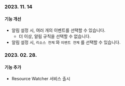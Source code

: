 ### 2023. 11. 14
#### 기능 개선
* 알림 설정 시, 여러 개의 이벤트를 선택할 수 있습니다.
    * 더 이상, 알림 규칙을 선택할 수 없습니다.
* 알림 설정 시, `리소스 전체` 와 `이벤트 전체` 를 선택할 수 있습니다.

### 2023. 02. 28.
#### 기능 추가

* Resource Watcher 서비스 출시
